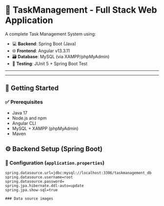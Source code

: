 # 📝 TaskManagement - Full Stack Web Application

A complete Task Management System using:

- 💻 **Backend**: Spring Boot (Java)
- 🌐 **Frontend**: Angular v13.3.11
- 🗃️ **Database**: MySQL (via XAMPP/phpMyAdmin)
- 🧪 **Testing**: JUnit 5 + Spring Boot Test

---


---

## 🚀 Getting Started

### ✅ Prerequisites

- Java 17
- Node.js and npm
- Angular CLI
- MySQL + XAMPP (phpMyAdmin)
- Maven
## ⚙️ Backend Setup (Spring Boot)

### 🔧 Configuration (`application.properties`)

```properties
spring.datasource.url=jdbc:mysql://localhost:3306/taskmanagement_db
spring.datasource.username=root
spring.datasource.password=
spring.jpa.hibernate.ddl-auto=update
spring.jpa.show-sql=true

### Data source images


